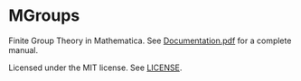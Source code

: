 # MGroups

Finite Group Theory in Mathematica. See [Documentation.pdf](Documentation.pdf) for a complete manual.

Licensed under the MIT license. See [LICENSE](LICENSE).